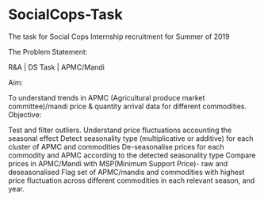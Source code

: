 # SocialCops-Task

The task for Social Cops Internship recruitment for Summer of 2019

The Problem Statement:

R&A | DS Task | APMC/Mandi

Aim:

To understand trends in APMC (Agricultural produce market committee)/mandi price & quantity arrival data for different commodities.
Objective:

Test and filter outliers.
Understand price fluctuations accounting the seasonal effect
Detect seasonality type (multiplicative or additive) for each cluster of APMC and commodities
De-seasonalise prices for each commodity and APMC according to the detected seasonality type
Compare prices in APMC/Mandi with MSP(Minimum Support Price)- raw and deseasonalised
Flag set of APMC/mandis and commodities with highest price fluctuation across different commodities in each relevant season, and year.
